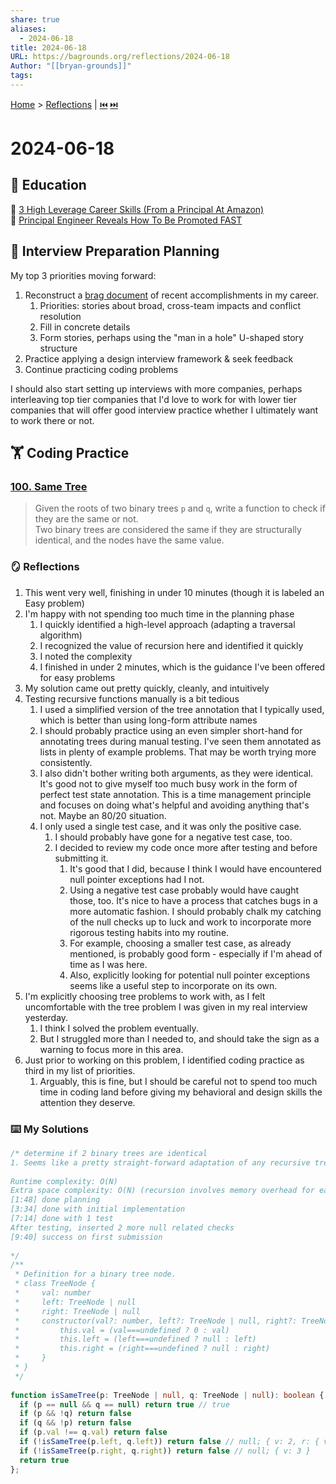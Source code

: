 ```yaml
---
share: true
aliases:
  - 2024-06-18
title: 2024-06-18
URL: https://bagrounds.org/reflections/2024-06-18
Author: "[[bryan-grounds]]"
tags: 
---
```

[Home](../index.md) > [Reflections](./index.md) | [⏮️](./2024-06-17.md) [⏭️](./2024-06-19.md)  
# 2024-06-18  
## 🧠 Education  
🧰 [3 High Leverage Career Skills (From a Principal At Amazon)](../videos/3-high-leverage-career-skills-from-a-principal-at-amazon.md)  
💸 [Principal Engineer Reveals How To Be Promoted FAST](../videos/principal-engineer-reveals-how-to-be-promoted-fast.md)  
  
## 🔮 Interview Preparation Planning  
My top 3 priorities moving forward:  
1. Reconstruct a [brag document](../videos/3-high-leverage-career-skills-from-a-principal-at-amazon.md#1.%20Start%20a%20Brag%20Document) of recent accomplishments in my career.  
    1. Priorities: stories about broad, cross-team impacts and conflict resolution  
    2. Fill in concrete details  
    3. Form stories, perhaps using the "man in a hole" U-shaped story structure  
2. Practice applying a design interview framework & seek feedback  
3. Continue practicing coding problems  
  
I should also start setting up interviews with more companies, perhaps interleaving top tier companies that I'd love to work for with lower tier companies that will offer good interview practice whether I ultimately want to work there or not.  
  
## 🏋️ Coding Practice  
### [100. Same Tree](https://leetcode.com/problems/same-tree)  
> Given the roots of two binary trees `p` and `q`, write a function to check if they are the same or not.  
> Two binary trees are considered the same if they are structurally identical, and the nodes have the same value.  
  
### 🪞 Reflections  
1. This went very well, finishing in under 10 minutes (though it is labeled an Easy problem)  
2.  I'm happy with not spending too much time in the planning phase  
    1. I quickly identified a high-level approach (adapting a traversal algorithm)  
    2. I recognized the value of recursion here and identified it quickly  
    3. I noted the complexity  
    4. I finished in under 2 minutes, which is the guidance I've been offered for easy problems  
3. My solution came out pretty quickly, cleanly, and intuitively  
4. Testing recursive functions manually is a bit tedious  
    1. I used a simplified version of the tree annotation that I typically used, which is better than using long-form attribute names  
    2. I should probably practice using an even simpler short-hand for annotating trees during manual testing. I've seen them annotated as lists in plenty of example problems. That may be worth trying more consistently.  
    3. I also didn't bother writing both arguments, as they were identical. It's good not to give myself too much busy work in the form of perfect test state annotation. This is a time management principle and focuses on doing what's helpful and avoiding anything that's not. Maybe an 80/20 situation.  
    4. I only used a single test case, and it was only the positive case.  
        1. I should probably have gone for a negative test case, too.  
        2. I decided to review my code once more after testing and before submitting it.  
            1. It's good that I did, because I think I would have encountered null pointer exceptions had I not.  
            2. Using a negative test case probably would have caught those, too. It's nice to have a process that catches bugs in a more automatic fashion. I should probably chalk my catching of the null checks up to luck and work to incorporate more rigorous testing habits into my routine.  
            3. For example, choosing a smaller test case, as already mentioned, is probably good form - especially if I'm ahead of time as I was here.  
            4. Also, explicitly looking for potential null pointer exceptions seems like a useful step to incorporate on its own.  
5. I'm explicitly choosing tree problems to work with, as I felt uncomfortable with the tree problem I was given in my real interview yesterday.  
    1. I think I solved the problem eventually.  
    2. But I struggled more than I needed to, and should take the sign as a warning to focus more in this area.  
6. Just prior to working on this problem, I identified coding practice as third in my list of priorities.  
    1. Arguably, this is fine, but I should be careful not to spend too much time in coding land before giving my behavioral and design skills the attention they deserve.  
  
### ⌨️ My Solutions  
```ts  
/* determine if 2 binary trees are identical  
1. Seems like a pretty straight-forward adaptation of any recursive tree traversal algorithm will work out here  
  
Runtime complexity: O(N)  
Extra space complexity: O(N) (recursion involves memory overhead for each recursive call)  
[1:48] done planning  
[3:34] done with initial implementation  
[7:14] done with 1 test  
After testing, inserted 2 more null related checks  
[9:40] success on first submission  
  
*/  
/**  
 * Definition for a binary tree node.  
 * class TreeNode {  
 *     val: number  
 *     left: TreeNode | null  
 *     right: TreeNode | null  
 *     constructor(val?: number, left?: TreeNode | null, right?: TreeNode | null) {  
 *         this.val = (val===undefined ? 0 : val)  
 *         this.left = (left===undefined ? null : left)  
 *         this.right = (right===undefined ? null : right)  
 *     }  
 * }  
 */  
  
function isSameTree(p: TreeNode | null, q: TreeNode | null): boolean { // null; { v: 3 }; { v: 2, r: { v: 3 } } }; { v: 1, l: { v: 2, r: { v: 3 } } } { v: 1, l: { v: 2, r: { v: 3 } } }  
  if (p == null && q == null) return true // true  
  if (p && !q) return false  
  if (q && !p) return false  
  if (p.val !== q.val) return false  
  if (!isSameTree(p.left, q.left)) return false // null; { v: 2, r: { v: 3 } } }  
  if (!isSameTree(p.right, q.right)) return false // null; { v: 3 }  
  return true  
};  
```